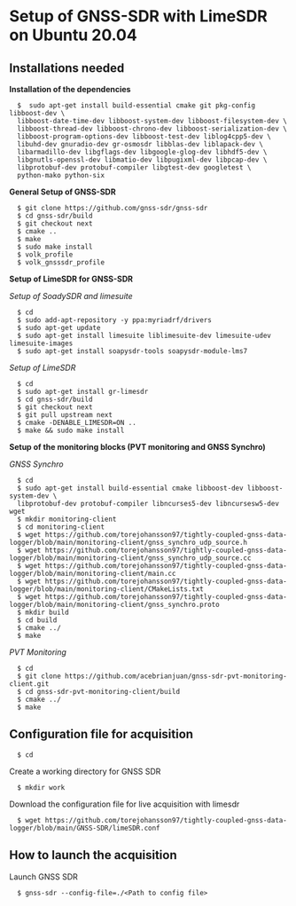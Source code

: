 # Setup of GNSS-SDR with LimeSDR on Ubuntu 20.04
## Installations needed

**Installation of the dependencies**

      $  sudo apt-get install build-essential cmake git pkg-config libboost-dev \
      libboost-date-time-dev libboost-system-dev libboost-filesystem-dev \
      libboost-thread-dev libboost-chrono-dev libboost-serialization-dev \
      libboost-program-options-dev libboost-test-dev liblog4cpp5-dev \
      libuhd-dev gnuradio-dev gr-osmosdr libblas-dev liblapack-dev \
      libarmadillo-dev libgflags-dev libgoogle-glog-dev libhdf5-dev \
      libgnutls-openssl-dev libmatio-dev libpugixml-dev libpcap-dev \
      libprotobuf-dev protobuf-compiler libgtest-dev googletest \
      python-mako python-six


**General Setup of GNSS-SDR**

      $ git clone https://github.com/gnss-sdr/gnss-sdr  
      $ cd gnss-sdr/build  
      $ git checkout next  
      $ cmake ..  
      $ make  
      $ sudo make install
      $ volk_profile  
      $ volk_gnsssdr_profile  

**Setup of LimeSDR for GNSS-SDR**

*Setup of SoadySDR and limesuite*

      $ cd  
      $ sudo add-apt-repository -y ppa:myriadrf/drivers  
      $ sudo apt-get update  
      $ sudo apt-get install limesuite liblimesuite-dev limesuite-udev limesuite-images  
      $ sudo apt-get install soapysdr-tools soapysdr-module-lms7

*Setup of LimeSDR*

      $ cd  
      $ sudo apt-get install gr-limesdr  
      $ cd gnss-sdr/build  
      $ git checkout next  
      $ git pull upstream next  
      $ cmake -DENABLE_LIMESDR=ON ..  
      $ make && sudo make install  


**Setup of the monitoring blocks (PVT monitoring and GNSS Synchro)**

*GNSS Synchro*

      $ cd
      $ sudo apt-get install build-essential cmake libboost-dev libboost-system-dev \
      libprotobuf-dev protobuf-compiler libncurses5-dev libncursesw5-dev wget  
      $ mkdir monitoring-client  
      $ cd monitoring-client  
      $ wget https://github.com/torejohansson97/tightly-coupled-gnss-data-logger/blob/main/monitoring-client/gnss_synchro_udp_source.h  
      $ wget https://github.com/torejohansson97/tightly-coupled-gnss-data-logger/blob/main/monitoring-client/gnss_synchro_udp_source.cc
      $ wget https://github.com/torejohansson97/tightly-coupled-gnss-data-logger/blob/main/monitoring-client/main.cc
      $ wget https://github.com/torejohansson97/tightly-coupled-gnss-data-logger/blob/main/monitoring-client/CMakeLists.txt
      $ wget https://github.com/torejohansson97/tightly-coupled-gnss-data-logger/blob/main/monitoring-client/gnss_synchro.proto
      $ mkdir build
      $ cd build  
      $ cmake ../  
      $ make  

*PVT Monitoring*

      $ cd
      $ git clone https://github.com/acebrianjuan/gnss-sdr-pvt-monitoring-client.git
      $ cd gnss-sdr-pvt-monitoring-client/build  
      $ cmake ../  
      $ make  


## Configuration file for acquisition

      $ cd
Create a working directory for GNSS SDR

      $ mkdir work
      
Download the configuration file for live acquisition with limesdr

      $ wget https://github.com/torejohansson97/tightly-coupled-gnss-data-logger/blob/main/GNSS-SDR/limeSDR.conf

## How to launch the acquisition

      
Launch GNSS SDR

      $ gnss-sdr --config-file=./<Path to config file>
